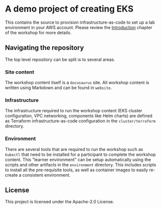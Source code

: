 # A demo project of creating EKS

This contains the source to provision infrastructure-as-code to set up a lab environment in your AWS account. Please review the [Introduction](https://www.eksworkshop.com/docs/introduction/) chapter of the workshop for more details.


## Navigating the repository

The top level repository can be split is to several areas.

### Site content

The workshop content itself is a `docusaurus` site. All workshop content is written using Markdown and can be found in `website`.



### Infrastructure

The infrastructure required to run the workshop content (EKS cluster configuration, VPC networking, components like Helm charts) are defined as Terraform infrastructure-as-code configuration in the `cluster/terraform` directory.

### Environment

There are several tools that are required to run the workshop such as `kubectl` that need to be installed for a participant to complete the workshop content. This "learner environment" can be setup automatically using the scripts and other artifacts in the `environment` directory. This includes scripts to install all the pre-requisite tools, as well as container images to easily re-create a consistent environment.



## License

This project is licensed under the Apache-2.0 License.
